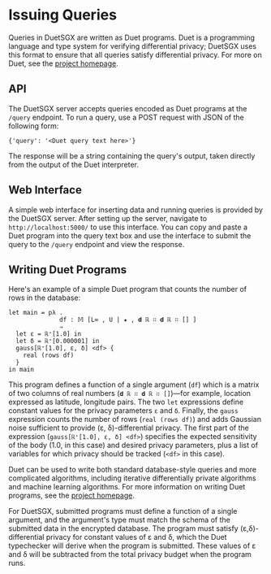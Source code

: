 # Issuing Queries

Queries in DuetSGX are written as Duet programs. Duet is a programming
language and type system for verifying differential privacy; DuetSGX
uses this format to ensure that all queries satisfy differential
privacy. For more on Duet, see the [project
homepage](https://github.com/uvm-plaid/duet).

## API

The DuetSGX server accepts queries encoded as Duet programs at the
`/query` endpoint. To run a query, use a POST request with JSON of the
following form:

```
{'query': '<Duet query text here>'}
```

The response will be a string containing the query's output, taken
directly from the output of the Duet interpreter.

## Web Interface

A simple web interface for inserting data and running queries is
provided by the DuetSGX server. After setting up the server, navigate
to `http://localhost:5000/` to use this interface. You can copy and
paste a Duet program into the query text box and use the interface to
submit the query to the `/query` endpoint and view the response.

## Writing Duet Programs

Here's an example of a simple Duet program that counts the number of
rows in the database:

```
let main = pλ .
              df : 𝕄 [L∞ , U | ★ , 𝐝 ℝ ∷ 𝐝 ℝ ∷ [] ]
              ⇒
  let ε = ℝ⁺[1.0] in
  let δ = ℝ⁺[0.000001] in
  gauss[ℝ⁺[1.0], ε, δ] <df> { 
    real (rows df)
  }
in main
```

This program defines a function of a single argument (`df`) which is a
matrix of two columns of real numbers (`𝐝 ℝ ∷ 𝐝 ℝ ∷ []`)—for example,
location expressed as latitude, longitude pairs. The two `let`
expressions define constant values for the privacy parameters `ε` and
`δ`. Finally, the `gauss` expression counts the number of rows (`real
(rows df)`) and adds Gaussian noise sufficient to provide (ε,
δ)-differential privacy. The first part of the expression
(`gauss[ℝ⁺[1.0], ε, δ] <df>`) specifies the expected sensitivity of
the body (1.0, in this case) and desired privacy parameters, plus a
list of variables for which privacy should be tracked (`<df>` in this
case).

Duet can be used to write both standard database-style queries and
more complicated algorithms, including iterative differentially
private algorithms and machine learning algorithms. For more
information on writing Duet programs, see the [project
homepage](https://github.com/uvm-plaid/duet).

For DuetSGX, submitted programs must define a function of a single
argument, and the argument's type must match the schema of the
submitted data in the encrypted database. The program must satisfy
(ε,δ)-differential privacy for constant values of ε and δ, which the
Duet typechecker will derive when the program is submitted. These
values of ε and δ will be subtracted from the total privacy budget
when the program runs.
